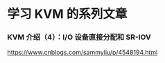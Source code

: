 # 学习 KVM 的系列文章

### KVM 介绍（4）：I/O 设备直接分配和 SR-IOV

 <https://www.cnblogs.com/sammyliu/p/4548194.html>
